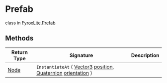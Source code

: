 # Prefab
class in [FyroxLite](../../scripting_api.md).[Prefab](../Prefab.md)
## Methods
| Return Type | Signature | Description |
|---|---|---|
| [Node](../Node/Node.md) | `InstantiateAt` ( [Vector3](../Math/Vector3.md) <ins>position</ins>, [Quaternion](../Math/Quaternion.md) <ins>orientation</ins> ) |  |

